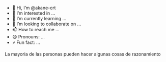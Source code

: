- 👋 Hi, I’m @akane-crt
- 👀 I’m interested in ...
- 🌱 I’m currently learning ...
- 💞️ I’m looking to collaborate on ...
- 📫 How to reach me ...
- 😄 Pronouns: ...
- ⚡ Fun fact: ...

<!---
akane-crt/akane-crt is a ✨ special ✨ repository because its `README.md` (this file) appears on your GitHub profile.
You can click the Preview link to take a look at your changes.
--->
La mayoria de las personas pueden hacer algunas cosas de razonamiento 
